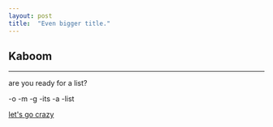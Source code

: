 ```yaml
---
layout: post
title:  "Even bigger title."
---
```


Kaboom
------
------
are you ready for a list?

-o
-m
-g
-its
-a
-list

[let's go crazy](https://www.burgerking.ca/)

